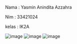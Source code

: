 Nama : Yasmin Anindita Azzahra


Nim : 33421024


kelas : IK2A

![image](https://user-images.githubusercontent.com/117325654/212105502-ed80f278-5a5c-435b-8b2b-cf8f22cbc9f9.png)
![image](https://user-images.githubusercontent.com/117325654/212105520-baf9681d-135b-47c4-8944-5e6517959d58.png)
![image](https://user-images.githubusercontent.com/117325654/212105551-fd058899-88e8-4b53-be68-c1bbd8345951.png)
